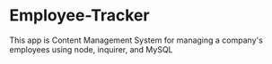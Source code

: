 # Employee-Tracker
This app is Content Management System for managing a company's employees using node, inquirer, and MySQL
